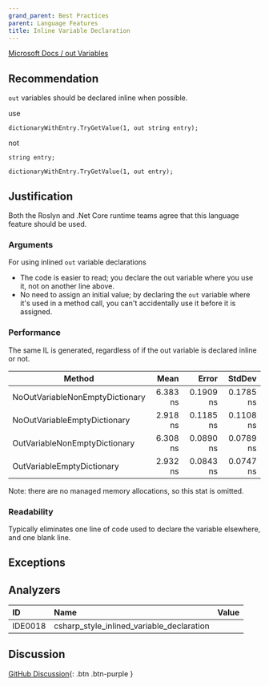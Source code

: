 ```yaml
---
grand_parent: Best Practices
parent: Language Features
title: Inline Variable Declaration
---
```


[Microsoft Docs / out Variables](https://docs.microsoft.com/dotnet/csharp/whats-new/csharp-7#out-variables)

## Recommendation

`out` variables should be declared inline when possible.

use

```
dictionaryWithEntry.TryGetValue(1, out string entry);
```

not

```
string entry;

dictionaryWithEntry.TryGetValue(1, out entry);
```

## Justification

Both the Roslyn and .Net Core runtime teams agree that this language feature should be used.

### Arguments

For using inlined `out` variable declarations

- The code is easier to read; you declare the out variable where you use it, not on another line above.
- No need to assign an initial value; by declaring the `out` variable where it's used in a method call, you can't accidentally use it before it is assigned.

### Performance

The same IL is generated, regardless of if the out variable is declared inline or not.

|                          Method |     Mean |     Error |    StdDev |
|-------------------------------- |---------:|----------:|----------:|
| NoOutVariableNonEmptyDictionary | 6.383 ns | 0.1909 ns | 0.1785 ns |
|    NoOutVariableEmptyDictionary | 2.918 ns | 0.1185 ns | 0.1108 ns |
|   OutVariableNonEmptyDictionary | 6.308 ns | 0.0890 ns | 0.0789 ns |
|      OutVariableEmptyDictionary | 2.932 ns | 0.0843 ns | 0.0747 ns |

Note: there are no managed memory allocations, so this stat is omitted.

### Readability

Typically eliminates one line of code used to declare the variable elsewhere, and one blank line.

## Exceptions

## Analyzers

| ID | Name | Value
|:-|:-|:-|
| IDE0018 | csharp_style_inlined_variable_declaration | |

## Discussion

[GitHub Discussion](https://github.com/kmgallahan/Style-as-Code/issues/5){: .btn .btn-purple }
